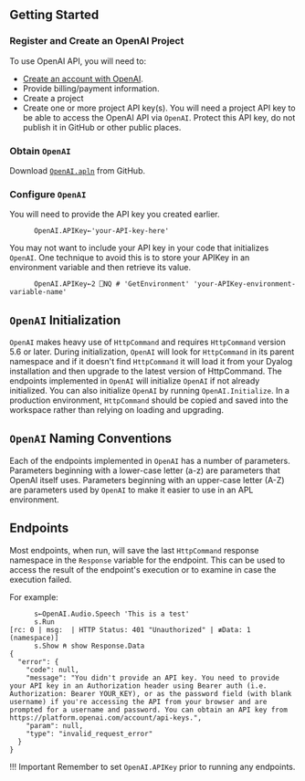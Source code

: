 ## Getting Started
### Register and Create an OpenAI Project
To use OpenAI API, you will need to:

* [Create an account with OpenAI](https://platform.openai.com/signup). 
* Provide billing/payment information.
* Create a project
* Create one or more project API key(s). You will need a project API key to be able to access the OpenAI API via `OpenAI`. Protect this API key, do not publish it in GitHub or other public places.
### Obtain `OpenAI`
Download [`OpenAI.apln`](https://github.com/Dyalog/OpenAI/releases/latest) from GitHub.
### Configure `OpenAI`
You will need to provide the API key you created earlier.

```
      OpenAI.APIKey←'your-API-key-here'
```
You may not want to include your API key in your code that initializes `OpenAI`. One technique to avoid this is to store your APIKey in an environment variable and then retrieve its value.
```
      OpenAI.APIKey←2 ⎕NQ # 'GetEnvironment' 'your-APIKey-environment-variable-name'
```
## `OpenAI` Initialization
`OpenAI` makes heavy use of `HttpCommand` and requires `HttpCommand` version 5.6 or later. During initialization, `OpenAI` will look for `HttpCommand` in its parent namespace and if it doesn't find `HttpCommand` it will load it from your Dyalog installation and then upgrade to the latest version of HttpCommand. The endpoints implemented in `OpenAI` will initialize `OpenAI` if not already initialized. You can also initialize `OpenAI` by running `OpenAI.Initialize`. In a production environment, `HttpCommand` should be copied and saved into the workspace rather than relying on loading and upgrading.

## `OpenAI` Naming Conventions
Each of the endpoints implemented in `OpenAI` has a number of parameters. Parameters beginning with a lower-case letter (a-z) are parameters that OpenAI itself uses. Parameters beginning with an upper-case letter (A-Z) are parameters used by `OpenAI` to make it easier to use in an APL environment.  

## Endpoints
Most endpoints, when run, will save the last `HttpCommand` response namespace in the `Response` variable for the endpoint. This can be used to access the result of the endpoint's execution or to examine in case the execution failed.

For example:
```
      s←OpenAI.Audio.Speech 'This is a test'
      s.Run
[rc: 0 | msg:  | HTTP Status: 401 "Unauthorized" | ≢Data: 1 (namespace)]
      s.Show ⍝ show Response.Data
{
  "error": {
    "code": null,
    "message": "You didn't provide an API key. You need to provide your API key in an Authorization header using Bearer auth (i.e. Authorization: Bearer YOUR_KEY), or as the password field (with blank username) if you're accessing the API from your browser and are prompted for a username and password. You can obtain an API key from https://platform.openai.com/account/api-keys.",
    "param": null,
    "type": "invalid_request_error"
  }
}
```
!!! Important
    Remember to set `OpenAI.APIKey` prior to running any endpoints.
